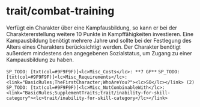 # trait/combat-training

Verfügt ein Charakter über eine Kampfausbildung, so kann er bei der Charaktererstellung weitere 10 Punkte in Kampffähigkeiten investieren. Eine Kampausbildung benötigt mehrere Jahre und sollte bei der Festlegung des Alters eines Charakters berücksichtigt werden. Der Charakter benötigt außerdem mindestens den angegebenen Sozialstatus, um Zugang zu einer Kampausbildung zu haben.

`SP_TODO: [txt(col=#9F9F9F)]<lc>Misc_Costs</lc>: **7 GP**`
`SP_TODO: [txt(col=#9F9F9F)]<lc>Misc_Requirements</lc>: <link="BasicRules;TheFirstCharacter;WhoAreYou?"><lc>SO</lc></link> (2)`
`SP_TODO: [txt(col=#9F9F9F)]<lc>Misc_NotCombinableWith</lc>: <link="BasicRules;SupplementTraits;trait/inability-for-skill-category"><lc>trait/inability-for-skill-category</lc></link>`